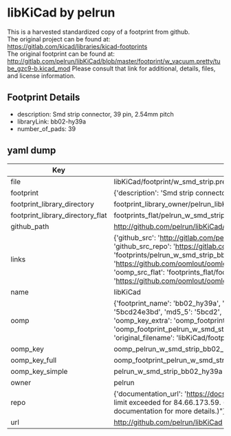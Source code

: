 # libKiCad by pelrun  
This is a harvested standardized copy of a footprint from github.  
The original project can be found at:  
https://gitlab.com/kicad/libraries/kicad-footprints  
The original footprint can be found at:
http://gitlab.com/pelrun/libKiCad/blob/master/footprint/w_vacuum.pretty/tube_gzc9-b.kicad_mod
Please consult that link for additional, details, files, and license information.  
## Footprint Details
* description: Smd strip connector, 39 pin, 2.54mm pitch  
* libraryLink: bb02-hy39a  
* number_of_pads: 39  
## yaml dump  
| Key | Value |  
| --- | --- |  
| file | libKiCad/footprint/w_smd_strip.pretty/bb02-hy39a.kicad_mod |  
| footprint | {'description': 'Smd strip connector, 39 pin, 2.54mm pitch', 'libraryLink': 'bb02-hy39a', 'number_of_pads': 39} |  
| footprint_library_directory | footprint_library_owner/pelrun_libKiCad |  
| footprint_library_directory_flat | footprints_flat/pelrun_w_smd_strip_bb02_hy39a/working |  
| github_path | http://github.com/pelrun/libKiCad/blob/master/footprint/w_smd_strip.pretty/bb02-hy39a.kicad_mod |  
| links | {'github_src': 'http://gitlab.com/pelrun/libKiCad/blob/master/footprint/w_vacuum.pretty/tube_gzc9-b.kicad_mod', 'github_src_repo': 'https://gitlab.com/kicad/libraries/kicad-footprints', 'oomp_bot': 'footprints/pelrun_w_smd_strip_bb02_hy39a/working', 'oomp_bot_github': 'https://github.com/oomlout/oomlout_oomp_footprint_bot/tree/main/footprints/pelrun_w_smd_strip_bb02_hy39a/working', 'oomp_src_flat': 'footprints_flat/footprints_flat/pelrun_w_smd_strip_bb02_hy39a/working', 'oomp_src_flat_github': 'https://github.com/oomlout/oomlout_oomp_footprint_src/tree/main/footprints_flat/pelrun_w_smd_strip_bb02_hy39a/working'} |  
| name | libKiCad |  
| oomp | {'footprint_name': 'bb02_hy39a', 'library_name': 'w_smd_strip', 'md5': '5bcd24e3bdfeec7d1bbf27180f5834d3', 'md5_10': '5bcd24e3bd', 'md5_5': '5bcd2', 'md5_6': '5bcd24', 'oomp_key': 'oomp_pelrun_w_smd_strip_bb02_hy39a', 'oomp_key_extra': 'oomp_footprint_pelrun_w_smd_strip_bb02_hy39a', 'oomp_key_full': 'oomp_footprint_pelrun_w_smd_strip_bb02_hy39a_5bcd24', 'oomp_key_simple': 'pelrun_w_smd_strip_bb02_hy39a', 'original_filename': 'libKiCad/footprint/w_smd_strip.pretty/bb02-hy39a.kicad_mod', 'owner_name': 'pelrun'} |  
| oomp_key | oomp_pelrun_w_smd_strip_bb02_hy39a |  
| oomp_key_full | oomp_footprint_pelrun_w_smd_strip_bb02_hy39a |  
| oomp_key_simple | pelrun_w_smd_strip_bb02_hy39a |  
| owner | pelrun |  
| repo | {'documentation_url': 'https://docs.github.com/rest/overview/resources-in-the-rest-api#rate-limiting', 'message': "API rate limit exceeded for 84.66.173.59. (But here's the good news: Authenticated requests get a higher rate limit. Check out the documentation for more details.)"} |  
| url | http://github.com/pelrun/libKiCad |  

